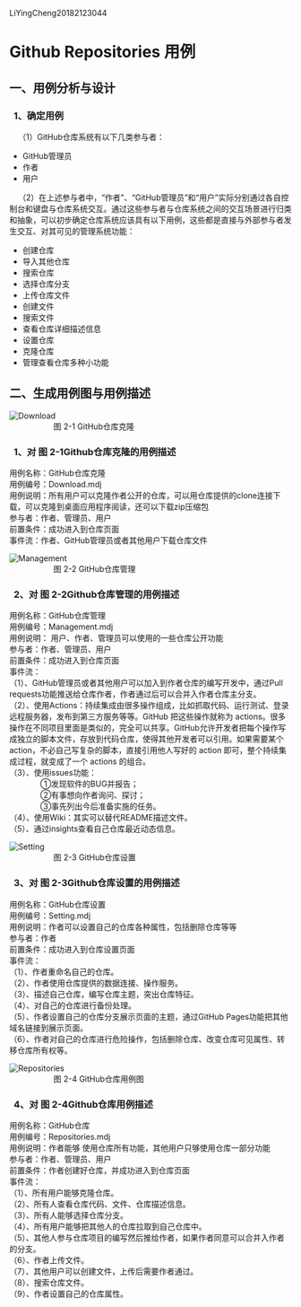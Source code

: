 LiYingCheng20182123044

# Github Repositories 用例

## 一、用例分析与设计

### &nbsp;&nbsp;1、确定用例

&nbsp;&nbsp;&nbsp;&nbsp;（1）GitHub仓库系统有以下几类参与者：
- GitHub管理员
- 作者
- 用户<br>

&nbsp;&nbsp;&nbsp;&nbsp;（2）在上述参与者中，“作者”、“GitHub管理员”和“用户”实际分别通过各自控制台和键盘与仓库系统交互。通过这些参与者与仓库系统之间的交互场景进行归类和抽象，可以初步确定仓库系统应该具有以下用例，这些都是直接与外部参与者发生交互、对其可见的管理系统功能：
- 创建仓库
-  导入其他仓库
- 搜索仓库
- 选择仓库分支
- 上传仓库文件
- 创建文件
- 搜索文件
- 查看仓库详细描述信息
- 设置仓库
- 克隆仓库
- 管理查看仓库多种小功能<br>

## 二、生成用例图与用例描述
![Download](https://github.com/ycfxhsw/YangChunFu20182123027/blob/UML-Work/Download.png)<br>
&nbsp;&nbsp;&nbsp;&nbsp;&nbsp;&nbsp;&nbsp;&nbsp;&nbsp;&nbsp;&nbsp;&nbsp;&nbsp;&nbsp;&nbsp;&nbsp;&nbsp;&nbsp;&nbsp;&nbsp;图 2-1 GitHub仓库克隆

###  &nbsp;&nbsp;1、对 图 2-1Github仓库克隆的用例描述
用例名称：GitHub仓库克隆<br>
用例编号：Download.mdj<br>
用例说明：所有用户可以克隆作者公开的仓库，可以用仓库提供的clone连接下载，可以克隆到桌面应用程序阅读，还可以下载zip压缩包<br>
参与者：作者、管理员、用户<br>
前置条件：成功进入到仓库页面<br>
事件流：作者、GitHub管理员或者其他用户下载仓库文件<br>

![Management](https://github.com/ycfxhsw/YangChunFu20182123027/blob/UML-Work/Management.png)<br>
&nbsp;&nbsp;&nbsp;&nbsp;&nbsp;&nbsp;&nbsp;&nbsp;&nbsp;&nbsp;&nbsp;&nbsp;&nbsp;&nbsp;&nbsp;&nbsp;&nbsp;&nbsp;&nbsp;&nbsp;图 2-2 GitHub仓库管理
### &nbsp;&nbsp;2、对 图 2-2Github仓库管理的用例描述
用例名称：GitHub仓库管理<br>
用例编号：Management.mdj<br>
用例说明： 用户、作者、管理员可以使用的一些仓库公开功能<br>
参与者：作者、管理员、用户<br>
前置条件：成功进入到仓库页面<br>
事件流：<br>
（1）、GitHub管理员或者其他用户可以加入到作者仓库的编写开发中，通过Pull requests功能推送给仓库作者，作者通过后可以合并入作者仓库主分支。<br>
（2）、使用Actions：持续集成由很多操作组成，比如抓取代码、运行测试、登录远程服务器，发布到第三方服务等等。GitHub 把这些操作就称为 actions。很多操作在不同项目里面是类似的，完全可以共享。GitHub允许开发者把每个操作写成独立的脚本文件，存放到代码仓库，使得其他开发者可以引用。如果需要某个 action，不必自己写复杂的脚本，直接引用他人写好的 action 即可，整个持续集成过程，就变成了一个 actions 的组合。<br>
（3）、使用issues功能：<br>
&nbsp;&nbsp;&nbsp;&nbsp;&nbsp;&nbsp;&nbsp;&nbsp;&nbsp;&nbsp;&nbsp;&nbsp;&nbsp;&nbsp;①发现软件的BUG并报告；<br>
&nbsp;&nbsp;&nbsp;&nbsp;&nbsp;&nbsp;&nbsp;&nbsp;&nbsp;&nbsp;&nbsp;&nbsp;&nbsp;&nbsp;②有事想向作者询问、探讨；<br>
&nbsp;&nbsp;&nbsp;&nbsp;&nbsp;&nbsp;&nbsp;&nbsp;&nbsp;&nbsp;&nbsp;&nbsp;&nbsp;&nbsp;③事先列出今后准备实施的任务。<br>
（4）、使用Wiki：其实可以替代README描述文件。<br>
（5）、通过insights查看自己仓库最近动态信息。<br>

![Setting](https://github.com/ycfxhsw/YangChunFu20182123027/blob/UML-Work/Setting.png)<br>
&nbsp;&nbsp;&nbsp;&nbsp;&nbsp;&nbsp;&nbsp;&nbsp;&nbsp;&nbsp;&nbsp;&nbsp;&nbsp;&nbsp;&nbsp;&nbsp;&nbsp;&nbsp;&nbsp;&nbsp;图 2-3 GitHub仓库设置
### &nbsp;&nbsp;3、对 图 2-3Github仓库设置的用例描述
用例名称：GitHub仓库设置<br>
用例编号：Setting.mdj<br>
用例说明：作者可以设置自己的仓库各种属性，包括删除仓库等等 <br>
参与者：作者<br>
前置条件：成功进入到仓库设置页面<br>
事件流：<br>
（1）、作者重命名自己的仓库。<br>
（2）、作者使用仓库提供的数据连接、操作服务。<br>
（3）、描述自己仓库，编写仓库主题，突出仓库特征。<br>
（4）、对自己的仓库进行备份处理。<br>
（5）、作者设置自己的仓库分支展示页面的主题，通过GitHub Pages功能把其他域名链接到展示页面。<br>
（6）、作者对自己的仓库进行危险操作，包括删除仓库、改变仓库可见属性、转移仓库所有权等。<br>

![Repositories](https://github.com/ycfxhsw/YangChunFu20182123027/blob/UML-Work/Repositories.png)<br>
&nbsp;&nbsp;&nbsp;&nbsp;&nbsp;&nbsp;&nbsp;&nbsp;&nbsp;&nbsp;&nbsp;&nbsp;&nbsp;&nbsp;&nbsp;&nbsp;&nbsp;&nbsp;&nbsp;&nbsp;图 2-4 GitHub仓库用例图
### &nbsp;&nbsp;4、对 图 2-4Github仓库用例描述
用例名称：GitHub仓库<br>
用例编号：Repositories.mdj<br>
用例说明：作者能够 使用仓库所有功能，其他用户只够使用仓库一部分功能<br>
参与者：作者、管理员、用户<br>
前置条件：作者创建好仓库，并成功进入到仓库页面<br>
事件流：<br>
（1）、所有用户能够克隆仓库。<br>
（2）、所有人查看仓库代码、文件、仓库描述信息。<br>
（3）、所有人能够选择仓库分支。<br>
（4）、所有用户能够把其他人的仓库拉取到自己仓库中。<br>
（5）、其他人参与仓库项目的编写然后推给作者，如果作者同意可以合并入作者的分支。<br>
（6）、作者上传文件。<br>
（7）、其他用户可以创建文件，上传后需要作者通过。<br>
（8）、搜索仓库文件。<br>
（9）、作者设置自己的仓库属性。<br>
